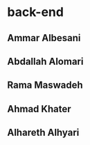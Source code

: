 # back-end
## Ammar Albesani
## Abdallah Alomari
## Rama Maswadeh
## Ahmad Khater
## Alhareth Alhyari
